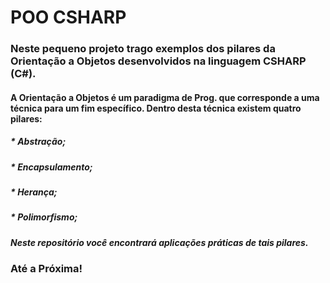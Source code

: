# POO CSHARP

### 	Neste pequeno projeto trago exemplos dos pilares da Orientação a Objetos desenvolvidos na linguagem CSHARP (C#).

#### 	A Orientação a Objetos é um paradigma de Prog. que corresponde a uma técnica para um fim específico. Dentro desta técnica existem quatro pilares:

##### * Abstração;

##### * Encapsulamento;

##### * Herança;

##### * Polimorfismo;

#####		Neste repositório você encontrará aplicações práticas de tais pilares.

### Até a Próxima!



